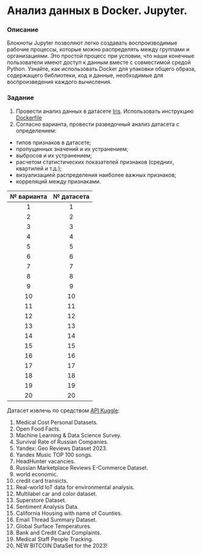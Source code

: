 # Анализ данных в Docker. Jupyter.
### Описание

Блокноты Jupyter позволяют легко создавать воспроизводимые рабочие процессы, которые можно распределять между группами и организациями. Это простой процесс при условии, что наши конечные пользователи имеют доступ к данным вместе с совместимой средой Python. Узнайте, как использовать Docker для упаковки общего образа, содержащего библиотеки, код и данные, необходимые для воспроизведения каждого вычисления.

### Задание
1. Провести анализ данных в датасете [Iris](https://github.com/BosenkoTM/using-docker-containers-for-data/blob/main/workflow1-self-contained/iris-analysis.ipynb). Использовать инструкцию [Dockerfile](https://github.com/BosenkoTM/using-docker-containers-for-data/tree/main/workflow1-self-contained)
2. Согласно варианта, провести разведочный анализ датасета с определением:
- типов признаков в датасете;
- пропущенных значений и их устранением;
- выбросов и их устранением;
- расчетом статистических показателей признаков (средних, квартилей и т.д.);
- визуализацией распределения наиболее важных признаков;
- корреляций между признаками.

| № варианта  | № датасета |
| :---: | :---: |
| 1    | 1  |
| 2    | 2  |
| 3    | 3  |
| 4    | 4  |
| 5    | 5  |
| 6    | 6  |
| 7    | 7  |
| 8    | 8  |
| 9    | 9  |
| 10   | 10  |
| 11   | 11  |
| 12   | 12  |
| 13   | 13  |
| 14   | 14  |
| 15   | 15  |
| 16   | 16  |
| 17   | 17  |
| 18   | 18  |
| 19   | 19  |
| 20   | 20  |

Датасет извлечь по средством [API Kuggle](https://colab.research.google.com/drive/1DofKEdQYaXmDWBzuResXWWvxhLgDeVyl):

1. Medical Cost Personal Datasets.
2. Open Food Facts.
3. Machine Learning & Data Science Survey.
4. Survival Rate of Russian Companies.
5. Yandex: Geo Reviews Dataset 2023.
6. Yandex Music TOP 100 songs.
7. HeadHunter vacancies.
8. Russian Marketplace Reviews E-Commerce Dataset.
9. world economic.
10. credit card transicts.
11. Real-world IoT data for environmental analysis.
12. Multilabel car and color dataset.
13. Superstore Dataset.
14. Sentiment Analysis Data.
15. California Housing with name of Counties.
16. Email Thread Summary Dataset.
17. Global Surface Temperatures.
18. Bank and Credit Card Complaints.
19. Medical Staff People Tracking.
20. NEW BITCOIN DataSet for the 2023!
